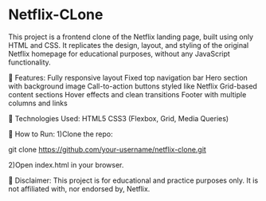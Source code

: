 # Netflix-CLone
This project is a frontend clone of the Netflix landing page, built using only HTML and CSS. It replicates the design, layout, and styling of the original Netflix homepage for educational purposes, without any JavaScript functionality.


🔧 Features:
  Fully responsive layout
  Fixed top navigation bar
  Hero section with background image
  Call-to-action buttons styled like Netflix
  Grid-based content sections
  Hover effects and clean transitions
  Footer with multiple columns and links

📁 Technologies Used:
HTML5
CSS3 (Flexbox, Grid, Media Queries)

🚀 How to Run:
1)Clone the repo:

git clone https://github.com/your-username/netflix-clone.git
   
2)Open index.html in your browser.

📌 Disclaimer:
This project is for educational and practice purposes only. It is not affiliated with, nor endorsed by, Netflix.
